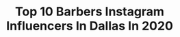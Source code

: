 ---
title: Top 10 Barbers Instagram Influencers In Dallas In 2020
description: >-
  Find top barbers Instagram influencers in Dallas in 2020. Most popular hashtags: #dallas #beard #quarantine #freshcut.
platform: Instagram
profiles:
  - username: "thestarsbarber"
    fullname: >-
      Barry Hairston /TheStarsBarber
    location: "United States"
    followers: 35176
    engagement: 205
    commentsToLikes: 0.006297
    id: ck5q89pw353pb0i111ops9k9v
    verified: false
    hashtags: "#physique, #barberconnect, #buzzfeed, #hairstyles"
  - username: "bhonstylez"
    fullname: >-
      Dallas Barber • Angel
    location: "United States"
    followers: 7569
    engagement: 2327
    commentsToLikes: 0.008799
    id: ckaoshlqwrjvm0i785cw6bruk
    verified: false
    hashtags: ""
  - username: "acyisfaster"
    fullname: >-
      Tremayne “Turbo🚀” Acy
    location: "United States"
    followers: 11058
    engagement: 600
    commentsToLikes: 0.051288
    id: ck5zollupqtp60i14gezaql9b
    verified: false
    hashtags: "#big25, #shewaytaller, #tmis, #dallas"
  - username: "rickey_ricvrdo"
    fullname: >-
      🖤 RICARDO JR. ™
    location: "United States"
    followers: 6722
    engagement: 406
    commentsToLikes: 0.056258
    id: ck6tk5jjn41jp0j7189f196hv
    verified: false
    hashtags: "#ncaafootball, #dreads, #nflbarber, #dallasnightlife"
  - username: "mack_a_fool"
    fullname: >-
      Mack
    location: "United States"
    followers: 62721
    engagement: 136
    commentsToLikes: 0.156364
    id: ck8t2j8i9zpgr0j78gjpsiy24
    verified: false
    hashtags: "#challenge, #offensive, #legal, #heartonice"
  - username: "abelthebarber"
    fullname: >-
      Abel Hernandez
    location: "United States"
    followers: 17020
    engagement: 542
    commentsToLikes: 0.031912
    id: ck15rspkg9ia20i19y65rx7xa
    verified: false
    hashtags: "#dallascowboys, #scribble, #statecapital, #labarber"
  - username: "azimi.fades"
    fullname: >-
      Samir Azimi 🇦🇫
    location: "United States"
    followers: 2128
    engagement: 1030
    commentsToLikes: 0.056773
    id: ckaovbltw3va60i7824c4ean9
    verified: false
    hashtags: "#worldofbarbers"
  - username: "lizcooktattoo"
    fullname: >-
      Liz Cook
    location: "United States"
    followers: 230462
    engagement: 103
    commentsToLikes: 0.024202
    id: ck5zs29ofxoos0i149feme48h
    verified: false
    hashtags: "#denvertattoos, #tattooart, #tattoorealistic, #sleevetattoos"
  - username: "elitebarberslounge"
    fullname: >-
      Joliet, Chicago
    location: "United States"
    followers: 243396
    engagement: 48
    commentsToLikes: 0.008074
    id: ck5bw39qgkwxy0i119oy52wni
    verified: false
    hashtags: "#parkridge, #degrademasculino, #barbeiromoderno, #repostacorte"
  - username: "iamfatpimp"
    fullname: >-
      Fat Pimp
    location: "United States"
    followers: 47920
    engagement: 77
    commentsToLikes: 0.088020
    id: ck5zqfzxguivj0i14r2xnvvo5
    verified: true
    hashtags: "#suc, #quarantinedancechallenge, #hidalgo, #ciroc"
---